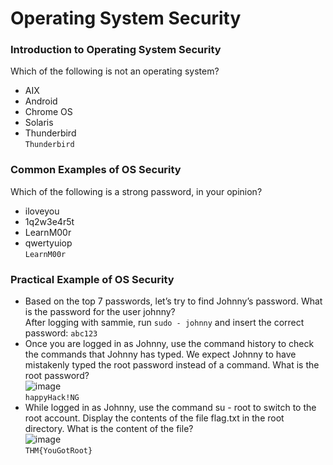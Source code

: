 # Operating System Security

### Introduction to Operating System Security
Which of the following is not an operating system?
- AIX
- Android
- Chrome OS
- Solaris
- Thunderbird <br />
`Thunderbird`

### Common Examples of OS Security
Which of the following is a strong password, in your opinion?
- iloveyou
- 1q2w3e4r5t
- LearnM00r
- qwertyuiop <br />
`LearnM00r`

### Practical Example of OS Security
- Based on the top 7 passwords, let’s try to find Johnny’s password. What is the password for the user johnny? <br />
After logging with sammie, run `sudo - johnny` and insert the correct password: `abc123` <br />
- Once you are logged in as Johnny, use the command history to check the commands that Johnny has typed. We expect Johnny to have mistakenly typed the root password instead of a command. What is the root password?<br />
![image](https://github.com/user-attachments/assets/cb5004e7-ce0d-45ec-9d35-61fa7a0f7483)<br />
`happyHack!NG`
- While logged in as Johnny, use the command su - root to switch to the root account. Display the contents of the file flag.txt in the root directory. What is the content of the file?<br />
![image](https://github.com/user-attachments/assets/520a3d97-b175-4bd5-b4f3-9e12f5fe985e)<br />
`THM{YouGotRoot}`

